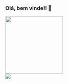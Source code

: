 ### Olá, bem vinde!! 👋

<div>
  <a href="https://github.com/JessikaMirella">
  <img height="180em" src="https://github-readme-stats.vercel.app/api?username=JessikaMirella&show_icons=true&theme=merko&include_all_commits=true&count_private=true"/>
</div>

  <img src="https://cdn.jsdelivr.net/gh/devicons/devicon/icons/javascript/javascript-original.svg" />
